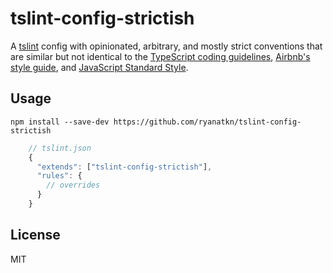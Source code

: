 # tslint-config-strictish

A [tslint](https://github.com/palantir/tslint)
config with opinionated, arbitrary, and mostly strict conventions that are
similar but not identical to
the [TypeScript coding guidelines](https://github.com/Microsoft/TypeScript/wiki/Coding-guidelines),
[Airbnb's style guide](https://github.com/airbnb/javascript),
and [JavaScript Standard Style](https://github.com/feross/standard).

## Usage
    npm install --save-dev https://github.com/ryanatkn/tslint-config-strictish

```javascript
    // tslint.json
    {
      "extends": ["tslint-config-strictish"],
      "rules": {
        // overrides
      }
    }
```

## License
MIT